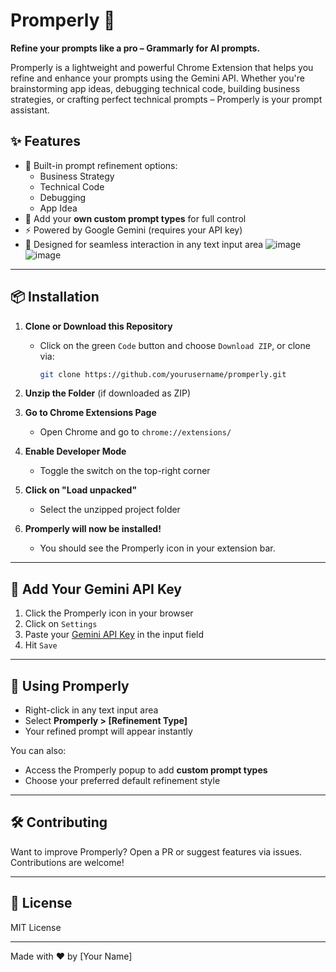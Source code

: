 # Promperly 🚀  
**Refine your prompts like a pro – Grammarly for AI prompts.**

Promperly is a lightweight and powerful Chrome Extension that helps you refine and enhance your prompts using the Gemini API. Whether you're brainstorming app ideas, debugging technical code, building business strategies, or crafting perfect technical prompts – Promperly is your prompt assistant.  

## ✨ Features
- 🔧 Built-in prompt refinement options:
  - Business Strategy
  - Technical Code
  - Debugging
  - App Idea
- 🎯 Add your **own custom prompt types** for full control
- ⚡ Powered by Google Gemini (requires your API key)
- 🧠 Designed for seamless interaction in any text input area
![image](https://github.com/user-attachments/assets/c4b927c5-e60b-4380-aaec-be7cca19987c)
![image](https://github.com/user-attachments/assets/b479a1b3-4a65-48da-9ff1-544d02de135c)

---

## 📦 Installation

1. **Clone or Download this Repository**
   - Click on the green `Code` button and choose `Download ZIP`, or clone via:
     ```bash
     git clone https://github.com/yourusername/promperly.git
     ```

2. **Unzip the Folder** (if downloaded as ZIP)

3. **Go to Chrome Extensions Page**
   - Open Chrome and go to `chrome://extensions/`

4. **Enable Developer Mode**
   - Toggle the switch on the top-right corner

5. **Click on "Load unpacked"**
   - Select the unzipped project folder

6. **Promperly will now be installed!**
   - You should see the Promperly icon in your extension bar.

---

## 🔐 Add Your Gemini API Key

1. Click the Promperly icon in your browser
2. Click on `Settings`
3. Paste your [Gemini API Key](https://makersuite.google.com/app/apikey) in the input field
4. Hit `Save`

---

## 🧪 Using Promperly

- Right-click in any text input area
- Select **Promperly > [Refinement Type]**
- Your refined prompt will appear instantly

You can also:
- Access the Promperly popup to add **custom prompt types**
- Choose your preferred default refinement style

---

## 🛠️ Contributing

Want to improve Promperly? Open a PR or suggest features via issues. Contributions are welcome!

---

## 📄 License

MIT License

---

Made with ❤️ by [Your Name]
